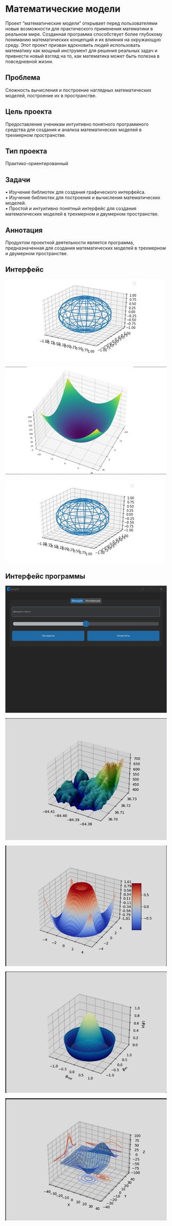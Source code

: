 <h1 class="code-line" data-line-start=0 data-line-end=1 ><a id="__0"></a>Математические модели</h1>
<p class="has-line-data" data-line-start="3" data-line-end="4">Проект “математические модели” открывает перед пользователями новые возможности для практического применения математики в реальном мире. Созданная программа способствует более глубокому пониманию математических концепций и их влияния на окружающую среду. Этот проект призван вдохновить людей использовать математику как мощный инструмент для решения реальных задач и привнести новый взгляд на то, как математика может быть полезна в повседневной жизни.</p>
<h2 class="code-line" data-line-start=5 data-line-end=6 ><a id="_5"></a>Проблема</h2>
<p class="has-line-data" data-line-start="6" data-line-end="7">Cложность вычисления и построение наглядных математических моделей, построение их в пространстве.</p>
<h2 class="code-line" data-line-start=8 data-line-end=9 ><a id="__8"></a>Цель проекта</h2>
<p class="has-line-data" data-line-start="9" data-line-end="10">Предоставление ученикам интуитивно понятного программного средства для создания и анализа математических моделей в трехмерном пространстве.</p>
<h2 class="code-line" data-line-start=11 data-line-end=12 ><a id="__11"></a>Тип проекта</h2>
<p class="has-line-data" data-line-start="12" data-line-end="13">Практико-ориентированный</p>
<h2 class="code-line" data-line-start=14 data-line-end=15 ><a id="_14"></a>Задачи</h2>
<p class="has-line-data" data-line-start="15" data-line-end="18">•   Изучение библиотек для создания графического интерфейса.<br>
•   Изучение библиотек для построения и вычисления математических моделей.<br>
•   Простой и интуитивно понятный интерфейс для создания математических моделей в трехмерном и двумерном пространстве.</p>
<h2 class="code-line" data-line-start=19 data-line-end=20 ><a id="_19"></a>Аннотация</h2>
<p class="has-line-data" data-line-start="20" data-line-end="21">Продуктом проектной деятельности является программа, предназначенная для создания математических моделей в трехмерном и двумерном пространстве.</p>
<h2 class="code-line" data-line-start=22 data-line-end=23 ><a id="_22"></a>Интерфейс</h2>
<p class="has-line-data" data-line-start="23" data-line-end="24"><img src="\image\image_1.jpg" alt="App Screenshot"></p>
<p class="has-line-data" data-line-start="23" data-line-end="24"><img src="\image\image_2.jpg" alt="App Screenshot"></p>
<p class="has-line-data" data-line-start="23" data-line-end="24"><img src="\image\image_3.jpg" alt="App Screenshot"></p>
<h2 class="code-line" data-line-start=22 data-line-end=23 ><a id="_22"></a>Интерфейс программы</h2>
<p class="has-line-data" data-line-start="23" data-line-end="24"><img src="\image\image_4.jpg" alt="App Screenshot"></p>
<p class="has-line-data" data-line-start="23" data-line-end="24"><img src="\image\image_5.jpg" alt="App Screenshot"></p>
<p class="has-line-data" data-line-start="23" data-line-end="24"><img src="\image\image_6.jpg" alt="App Screenshot"></p>
<p class="has-line-data" data-line-start="23" data-line-end="24"><img src="\image\image_7.jpg" alt="App Screenshot"></p>
<p class="has-line-data" data-line-start="23" data-line-end="24"><img src="\image\image_8.jpg" alt="App Screenshot"></p>